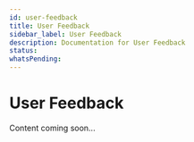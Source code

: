 ```yaml
---
id: user-feedback
title: User Feedback
sidebar_label: User Feedback
description: Documentation for User Feedback
status: 
whatsPending: 
---
```


# User Feedback

Content coming soon...

